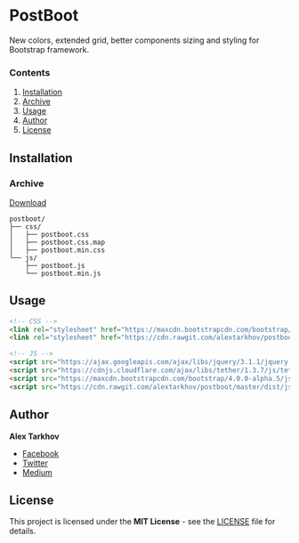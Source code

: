 # PostBoot

New colors, extended grid, better components sizing and styling for Bootstrap framework.

### Contents

1. [Installation](#installation)
  1. [Archive](#archive)
2. [Usage](#usage)
3. [Author](#author)
4. [License](#license)

## Installation

### Archive

[Download](https://github.com/alextarkhov/postboot/archive/master.zip)

```
postboot/
├── css/
│   ├── postboot.css
│   ├── postboot.css.map
│   ├── postboot.min.css
└── js/
    ├── postboot.js
    └── postboot.min.js
```

## Usage

```html
<!-- CSS -->
<link rel="stylesheet" href="https://maxcdn.bootstrapcdn.com/bootstrap/4.0.0-alpha.5/css/bootstrap.min.css"/>
<link rel="stylesheet" href="https://cdn.rawgit.com/alextarkhov/postboot/master/dist/css/postboot.min.css"/>

<!-- JS -->
<script src="https://ajax.googleapis.com/ajax/libs/jquery/3.1.1/jquery.min.js"></script>
<script src="https://cdnjs.cloudflare.com/ajax/libs/tether/1.3.7/js/tether.min.js"></script>
<script src="https://maxcdn.bootstrapcdn.com/bootstrap/4.0.0-alpha.5/js/bootstrap.min.js"></script>
<script src="https://cdn.rawgit.com/alextarkhov/postboot/master/dist/js/postboot.min.js"></script>
```

## Author

**Alex Tarkhov**

* [Facebook](https://www.facebook.com/alextarkhov)
* [Twitter](https://twitter.com/alextarkhov)
* [Medium](https://medium.com/@alextarkhov)

## License

This project is licensed under the **MIT License** - see the [LICENSE](https://github.com/alextarkhov/postboot/blob/master/LICENSE) file for details.
